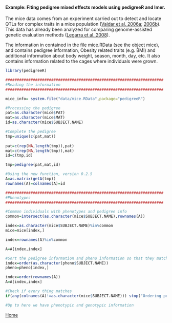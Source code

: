 #### Example: Fiting pedigree mixed effects models using pedigreeR and lmer.

The mice data comes from an experiment carried out to detect and locate QTLs for complex traits in a 
mice population ([Valdar et al. 2006a](http://www.ncbi.nlm.nih.gov/pubmed/16832355); [2006b](http://www.ncbi.nlm.nih.gov/pubmed/16888333)). This data has already been 
analyzed for comparing genome-assisted genetic evaluation methods 
([Legarra et al. 2008](http://www.ncbi.nlm.nih.gov/pubmed/18757934)).

The information in contained in the file mice.RData (see the object mice), and contains pedigree information,
Obesity related traits (e.g. BMI) and additional information about body weight, season, month, day, etc. It also contains
information related to the cages where individuals were grown.


```R
library(pedigreeR)

#####################################################################
#Reading the information
#####################################################################

mice_info= system.file("data/mice.RData",package="pedigreeR")

#Processing the pedigree
pat=as.character(mice$PAT)
mat=as.character(mice$MAT)
id=as.character(mice$SUBJECT.NAME)

#Complete the pedigree
tmp=unique(c(pat,mat))
            
pat=c(rep(NA,length(tmp)),pat)
mat=c(rep(NA,length(tmp)),mat)
id=c(tmp,id)

tmp=pedigree(pat,mat,id)

#Using the new function, version 0.2.5
A=as.matrix(getA(tmp))
rownames(A)=colnames(A)=id

#####################################################################
#Phenotypes
#####################################################################

#Common individuals with phenotypes and pedigree info
common=intersect(as.character(mice$SUBJECT.NAME),rownames(A))

index=as.character(mice$SUBJECT.NAME)%in%common
mice=mice[index,]

index=rownames(A)%in%common

A=A[index,index]

#Sort the pedigree information and pheno information so that they match
index=order(as.character(pheno$SUBJECT.NAME))
pheno=pheno[index,]

index=order(rownames(A))
A=A[index,index]

#Check if every thing matches
if(any(colnames(A)!=as.character(mice$SUBJECT.NAME))) stop("Ordering problem\n")

#Up to here we have phenotypic and genotypic information

```
[Home](https://github.com/Rpedigree/pedigreeR)
 
